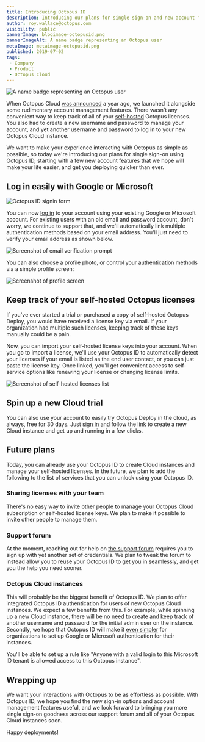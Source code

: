 ```yaml
---
title: Introducing Octopus ID
description: Introducing our plans for single sign-on and new account features, using Octopus ID.
author: roy.wallace@octopus.com
visibility: public
bannerImage: blogimage-octopusid.png
bannerImageAlt: A name badge representing an Octopus user
metaImage: metaimage-octopusid.png
published: 2019-07-02
tags:
 - Company
 - Product
 - Octopus Cloud
---
```


![A name badge representing an Octopus user](blogimage-octopusid.png)

When Octopus Cloud [was announced](https://octopus.com/blog/announcing-octopus-cloud) a year ago, we launched it alongside some rudimentary account management features. There wasn't any convenient way to keep track of all of your [self-hosted](https://octopus.com/pricing/self-hosted) Octopus licenses. You also had to create a new username and password to manage your account, and yet another username and password to log in to your new Octopus Cloud instance.

We want to make your experience interacting with Octopus as simple as possible, so today we're introducing our plans for single sign-on using Octopus ID, starting with a few new account features that we hope will make your life easier, and get you deploying quicker than ever.

## Log in easily with Google or Microsoft

![Octopus ID signin form](signin-resized.png)

You can now [log in](https://account.octopus.com/) to your account using your existing Google or Microsoft account. For existing users with an old email and password account, don't worry, we continue to support that, and we'll automatically link multiple authentication methods based on your email address. You'll just need to verify your email address as shown below.

![Screenshot of email verification prompt](verify-email-resized.png)

You can also choose a profile photo, or control your authentication methods via a simple profile screen:

![Screenshot of profile screen](profile-resized.png)

## Keep track of your self-hosted Octopus licenses

If you've ever started a trial or purchased a copy of self-hosted Octopus Deploy, you would have received a license key via email. If your organization had multiple such licenses, keeping track of these keys manually could be a pain.

Now, you can import your self-hosted license keys into your account. When you go to import a license, we'll use your Octopus ID to automatically detect your licenses if your email is listed as the end user contact, or you can just paste the license key. Once linked, you'll get convenient access to self-service options like renewing your license or changing license limits.

![Screenshot of self-hosted licenses list](self-hosted-cloud-resized.png)

## Spin up a new Cloud trial

You can also use your account to easily try Octopus Deploy in the cloud, as always, free for 30 days. Just [sign in](http://account.octopus.com) and follow the link to create a new Cloud instance and get up and running in a few clicks.

## Future plans

Today, you can already use your Octopus ID to create Cloud instances and manage your self-hosted licenses. In the future, we plan to add the following to the list of services that you can unlock using your Octopus ID.

### Sharing licenses with your team
There's no easy way to invite other people to manage your Octopus Cloud subscription or self-hosted license keys. We plan to make it possible to invite other people to manage them.

### Support forum

At the moment, reaching out for help on [the support forum](https://help.octopus.com/) requires you to sign up with yet another set of credentials. We plan to tweak the forum to instead allow you to reuse your Octopus ID to get you in seamlessly, and get you the help you need sooner.

### Octopus Cloud instances

This will probably be the biggest benefit of Octopus ID. We plan to offer integrated Octopus ID authentication for users of new Octopus Cloud instances. We expect a few benefits from this. For example, while spinning up a new Cloud instance, there will be no need to create and keep track of another username and password for the initial admin user on the instance. Secondly, we hope that Octopus ID will make it [even simpler](https://octopus.com/docs/administration/authentication) for organizations to set up Google or Microsoft authentication for their instances.

You'll be able to set up a rule like "Anyone with a valid login to this Microsoft ID tenant is allowed access to this Octopus instance".

## Wrapping up

We want your interactions with Octopus to be as effortless as possible. With Octopus ID, we hope you find the new sign-in options and account management features useful, and we look forward to bringing you more single sign-on goodness across our support forum and all of your Octopus Cloud instances soon.

Happy deployments!
